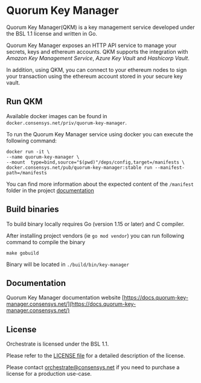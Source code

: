 # Quorum Key Manager
Quorum Key Manager(QKM) is a key management service developed under the BSL 1.1 license and written in Go. 

Quorum Key Manager exposes an HTTP API service to manage your secrets, keys and ethereum accounts. QKM supports the integration with
*Amazon Key Management Service*, *Azure Key Vault* and *Hashicorp Vault*. 

In addition, using QKM, you can connect to your ethereum nodes to sign your transaction using the ethereum account stored in your secure key vault.

## Run QKM

Available docker images can be found in `docker.consensys.net/priv/quorum-key-manager`.

To run the Quorum Key Manager service using docker you can execute the following command:

```
docker run -it \
--name quorum-key-manager \
--mount  type=bind,source="$(pwd)"/deps/config,target=/manifests \
docker.consensys.net/pub/quorum-key-manager:stable run --manifest-path=/manifests
```

You can find more information about the expected content of the `/manifest` folder in the project [documentation](#documentation) 

## Build binaries

To build binary locally requires Go (version 1.15 or later) and C compiler. 

After installing project vendors (ie `go mod vendor`) you can run following command to compile the binary

```
make gobuild
```

Binary will be located in `./build/bin/key-manager`

## Documentation

Quorum Key Manager documentation website [https://docs.quorum-key-manager.consensys.net/](https://docs.quorum-key-manager.consensys.net/) 

 
## License

Orchestrate is licensed under the BSL 1.1.

Please refer to the [LICENSE file](LICENSE) for a detailed description of the license.

Please contact [orchestrate@consensys.net](mailto:orchestrate@consensys.net) if you need to purchase a license for a production use-case.  
